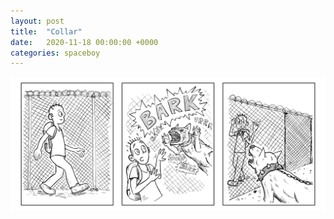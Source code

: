 ```yaml
---
layout: post
title:  "Collar"
date:   2020-11-18 00:00:00 +0000
categories: spaceboy
---
```


[![Collar](spaceboy/04%20-%20collar.png)](spaceboy/04%20-%20collar.png)

